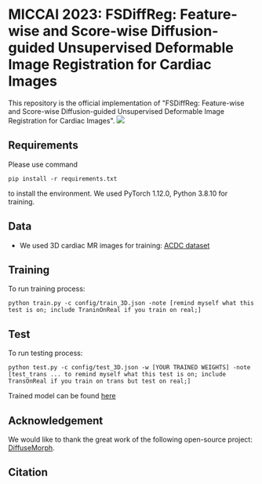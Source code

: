 # MICCAI 2023: FSDiffReg: Feature-wise and Score-wise Diffusion-guided Unsupervised Deformable Image Registration for Cardiac Images

This repository is the official implementation of "FSDiffReg: Feature-wise and Score-wise Diffusion-guided Unsupervised Deformable Image Registration for Cardiac Images".
<img src="./img/mainfigure.png">

## Requirements
Please use command
```
pip install -r requirements.txt
```
to install the environment. We used PyTorch 1.12.0, Python 3.8.10 for training.

## Data
* We used 3D cardiac MR images for training: [ACDC dataset](https://acdc.creatis.insa-lyon.fr/description/databases.html)

## Training

To run training process:

```
python train.py -c config/train_3D.json -note [remind myself what this test is on; include TraninOnReal if you train on real;]
```

## Test

To run testing process:

```
python test.py -c config/test_3D.json -w [YOUR TRAINED WEIGHTS] -note [test_trans ... to remind myself what this test is on; include TransOnReal if you train on trans but test on real;]
```
Trained model can be found [here](https://drive.google.com/drive/folders/1x4NC9hHor2JexrclDmUMfKYTHhOQvVYT?usp=sharing)

## Acknowledgement

We would like to thank the great work of the following open-source project: [DiffuseMorph](https://github.com/DiffuseMorph/DiffuseMorph).

## Citation

